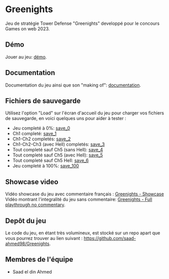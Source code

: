 # Greenights
Jeu de stratégie Tower Defense "Greenights" developpé pour le concours Games on web 2023.

## Démo
Jouer au jeu: [démo](https://saad-ahmed98.github.io/Greenights/).

## Documentation
Documentation du jeu ainsi que son "making of": [documentation](Documentation.md).

## Fichiers de sauvegarde
Utilisez l'option "Load" sur l'écran d'accueil du jeu pour charger vos fichiers de sauvegarde, en voici quelques uns pour aider à tester :
- Jeu completé à 0%: [save_0](save_files/save_0.json)
- Ch1 completé: [save_1](save_files/save_1.json)
- Ch1-Ch2 completés: [save_2](save_files/save_2.json)
- Ch1-Ch2-Ch3 (avec Hell) completés: [save_3](save_files/save_3.json)
- Tout completé sauf Ch5 (sans Hell): [save_4](save_files/save_4.json)
- Tout completé sauf Ch5 (avec Hell): [save_5](save_files/save_5.json)
- Tout completé sauf Ch5 Hell: [save_6](save_files/save_6.json)
- Jeu completé à 100%: [save_100](save_files/save_100.json)

## Showcase video
Vidéo showcase du jeu avec commentaire français : [Greenights - Showcase](https://TODO)  
Vidéo montrant l'integralité du jeu sans commentaire: [Greenights - Full playthrough no commentary](https://www.youtube.com/watch?v=xkwkyCic-Fs).

## Depôt du jeu
Le code du jeu, en étant très volumineux, est stocké sur un repo apart que vous pourrez trouver au lien suivant :
https://github.com/saad-ahmed98/Greenights.

## Membres de l'équipe

* Saad el din Ahmed
